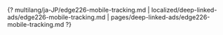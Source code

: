 {? multilang/ja-JP/edge226-mobile-tracking.md | localized/deep-linked-ads/edge226-mobile-tracking.md | pages/deep-linked-ads/edge226-mobile-tracking.md ?}
